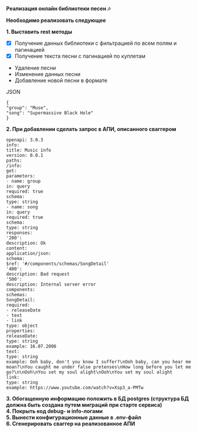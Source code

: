 **Реализация онлайн библиотеки песен 🎶**

**Необходимо реализовать следующее**

**1\. Выставить rest методы**

- [x] Получение данных библиотеки с фильтрацией по всем полям и пагинацией
- [x] Получение текста песни с пагинацией по куплетам  
- Удаление песни  
- Изменение данных песни  
- Добавление новой песни в формате

JSON

`{`  
 `"group": "Muse",`  
 `"song": "Supermassive Black Hole"`  
`}`

**2\. При добавлении сделать запрос в АПИ, описанного сваггером**

`openapi: 3.0.3`  
`info:`  
  `title: Music info`  
  `version: 0.0.1`  
`paths:`  
  `/info:`  
    `get:`  
      `parameters:`  
        `- name: group`  
          `in: query`  
          `required: true`  
          `schema:`  
            `type: string`  
        `- name: song`  
          `in: query`  
          `required: true`  
          `schema:`  
            `type: string`  
      `responses:`  
        `'200':`  
          `description: Ok`  
          `content:`  
            `application/json:`  
              `schema:`  
                `$ref: '#/components/schemas/SongDetail'`  
        `'400':`  
          `description: Bad request`  
        `'500':`  
          `description: Internal server error`  
`components:`  
  `schemas:`  
    `SongDetail:`  
      `required:`  
        `- releaseDate`  
        `- text`  
        `- link`  
      `type: object`  
      `properties:`  
        `releaseDate:`  
          `type: string`  
          `example: 16.07.2006`  
        `text:`  
          `type: string`  
          `example: Ooh baby, don't you know I suffer?\nOoh baby, can you hear me moan?\nYou caught me under false pretenses\nHow long before you let me go?\n\nOoh\nYou set my soul alight\nOoh\nYou set my soul alight`  
        `link:`  
          `type: string`  
          `example: https://www.youtube.com/watch?v=Xsp3_a-PMTw`

**3\. Обогащенную информацию положить в БД postgres (структура БД должна быть создана путем миграций при старте сервиса)**  
**4\. Покрыть код debug- и info-логами**  
**5\. Вынести конфигурационные данные в .env-файл**  
**6\. Сгенерировать сваггер на реализованное АПИ**  

